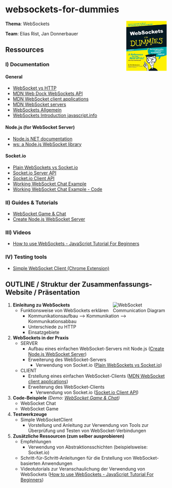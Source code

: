 # websockets-for-dummies
<img src="https://github.com/WDP3-FH/websockets-for-dummies/blob/main/assets/cover.png" align="right"
     alt="book with 'WebSockets for dummies' as title" width="25%">
**Thema**: WebSockets

**Team**: Elias Rist, Jan Donnerbauer

## Ressources
### I) Documentation
#### General
- [WebSocket vs HTTP](https://www.wallarm.com/what/a-simple-explanation-of-what-a-websocket-is)
- [MDN Web Dock WebSockets API](https://developer.mozilla.org/en-US/docs/Web/API/WebSockets_API)
- [MDN WebSocket client applications](https://developer.mozilla.org/en-US/docs/Web/API/WebSockets_API/Writing_WebSocket_client_applications)
- [MDN WebSocket servers](https://developer.mozilla.org/en-US/docs/Web/API/WebSockets_API/Writing_WebSocket_servers)
- [WebSockets Allgemein](https://www2.htw-dresden.de/~sobe/Internet_2017/Vo/5b_Websockets.pdf)
- [WebSockets Introduction javascript.info](https://javascript.info/websocket)

#### Node.js (for WebSocket Server)
- [Node.js NET documentation](https://nodejs.org/api/net.html)
- [ws: a Node.js WebSocket library](https://www.npmjs.com/package/ws)
  
#### Socket.io 
- [Plain WebSockets vs Socket.io](https://ably.com/topic/socketio-vs-websocket)
- [Socket.io Server API](https://socket.io/docs/v4/server-api/)
- [Socket.io Client API](https://socket.io/docs/v4/client-api/)
- [Working WebSocket Chat Example](https://socket.io/demos/chat/)
- [Working WebSocket Chat Example - Code](https://github.com/socketio/socket.io/tree/master/examples/chat)

### II) Guides & Tutorials
- [WebSocket Game & Chat](https://unsere-schule.org/programmieren/javascript/websocket-chat-und-multiplayer-spiel/)
- [Create Node.js WebSocket Server](https://www.honeybadger.io/blog/websocket-node/)

### III) Videos
- [How to use WebSockets - JavaScript Tutorial For Beginners](https://www.youtube.com/watch?v=FduLSXEHLng&ab_channel=dcode)

### IV) Testing tools
- [Simple WebSocket Client (Chrome Extension)](https://github.com/olshevskiy87/simple-websocket-client)


## OUTLINE / Struktur der Zusammenfassungs-Website / Präsentation
1. **Einleitung zu WebSockets**
     <img src="https://assets-global.website-files.com/5ff66329429d880392f6cba2/63fe48adb8834a29a618ce84_148.3.png" align="right"
     alt="WebSocket Communication Diagram" width="35%">
   - Funktionsweise von WebSockets erklären
        - Kommunikationsaufbau --> Kommunikation --> Kommunikationsabbau
        - Unterschiede zu HTTP
        - Einsatzgebiete
2. **WebSockets in der Praxis**
   - SERVER
        - Aufbau eines einfachen WebSocket-Servers mit Node.js ([Create Node.js WebSocket Server](https://www.honeybadger.io/blog/websocket-node/))
        - Erweiterung des WebSocket-Servers
             - Verwendung von Socket.io ([Plain WebSockets vs Socket.io](https://ably.com/topic/socketio-vs-websocket))
   - CLIENT
        - Erstellung eines einfachen WebSocket-Clients ([MDN WebSocket client applications](https://developer.mozilla.org/en-US/docs/Web/API/WebSockets_API/Writing_WebSocket_client_applications))
        - Erweiterung des WebSocket-Clients
             - Verwendung von Socket.io ([Socket.io Client API](https://socket.io/docs/v4/client-api/))
4. **Code-Beispiele** *(Demo: [WebSocket Game & Chat](https://unsere-schule.org/programmieren/javascript/websocket-chat-und-multiplayer-spiel/))*
   - WebSocket Chat
   - WebSocket Game
5. **Testwerkzeuge**
   - Simple WebSocketClient
        - Vorstellung und Anleitung zur Verwendung von Tools zur Überprüfung und Testen von WebSocket-Verbindungen
6. **Zusätzliche Ressourcen (zum selber ausprobieren)**
   - Empfehlungen
        - Verwendung von Abstraktionsschichten (beispielsweise: Socket.io)
   - Schritt-für-Schritt-Anleitungen für die Erstellung von WebSocket-basierten Anwendungen
   - Videotutorials zur Veranschaulichung der Verwendung von WebSockets ([How to use WebSockets - JavaScript Tutorial For Beginners](https://www.youtube.com/watch?v=FduLSXEHLng&ab_channel=dcode))

